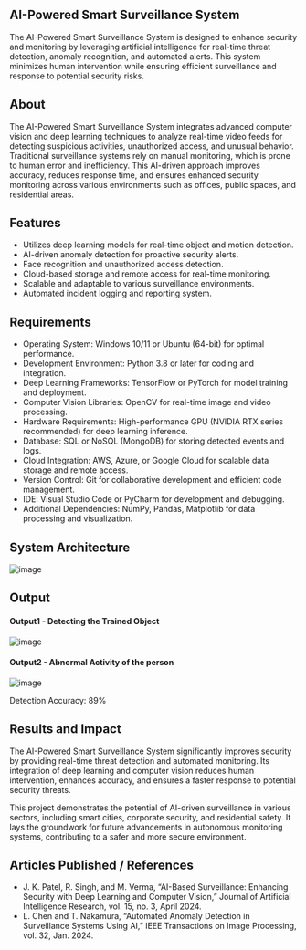 ## AI-Powered Smart Surveillance System
The AI-Powered Smart Surveillance System is designed to enhance security and monitoring by leveraging artificial intelligence for real-time threat detection, anomaly recognition, and automated alerts. This system minimizes human intervention while ensuring efficient surveillance and response to potential security risks.

## About
The AI-Powered Smart Surveillance System integrates advanced computer vision and deep learning techniques to analyze real-time video feeds for detecting suspicious activities, unauthorized access, and unusual behavior. Traditional surveillance systems rely on manual monitoring, which is prone to human error and inefficiency. This AI-driven approach improves accuracy, reduces response time, and ensures enhanced security monitoring across various environments such as offices, public spaces, and residential areas.

## Features
* Utilizes deep learning models for real-time object and motion detection.
* AI-driven anomaly detection for proactive security alerts.
* Face recognition and unauthorized access detection.
* Cloud-based storage and remote access for real-time monitoring.
* Scalable and adaptable to various surveillance environments.
* Automated incident logging and reporting system.

## Requirements
* Operating System: Windows 10/11 or Ubuntu (64-bit) for optimal performance.
* Development Environment: Python 3.8 or later for coding and integration.
* Deep Learning Frameworks: TensorFlow or PyTorch for model training and deployment.
* Computer Vision Libraries: OpenCV for real-time image and video processing.
* Hardware Requirements: High-performance GPU (NVIDIA RTX series recommended) for deep learning inference.
* Database: SQL or NoSQL (MongoDB) for storing detected events and logs.
* Cloud Integration: AWS, Azure, or Google Cloud for scalable data storage and remote access.
* Version Control: Git for collaborative development and efficient code management.
* IDE: Visual Studio Code or PyCharm for development and debugging.
* Additional Dependencies: NumPy, Pandas, Matplotlib for data processing and visualization.

## System Architecture

![image](https://github.com/user-attachments/assets/769f0229-fadc-41f3-be8f-9e802292f57e)


## Output

#### Output1 - Detecting the Trained Object

![image](https://github.com/user-attachments/assets/66199fe6-ef6a-4160-9416-7ddd5cd82dc0)


#### Output2 - Abnormal Activity of the person
![image](https://github.com/user-attachments/assets/d1bbdb4a-68cb-40e6-8b30-580be8acdb9c)


Detection Accuracy: 89%

## Results and Impact
The AI-Powered Smart Surveillance System significantly improves security by providing real-time threat detection and automated monitoring. Its integration of deep learning and computer vision reduces human intervention, enhances accuracy, and ensures a faster response to potential security threats.

This project demonstrates the potential of AI-driven surveillance in various sectors, including smart cities, corporate security, and residential safety. It lays the groundwork for future advancements in autonomous monitoring systems, contributing to a safer and more secure environment.

## Articles Published / References
* J. K. Patel, R. Singh, and M. Verma, “AI-Based Surveillance: Enhancing Security with Deep Learning and Computer Vision,” Journal of Artificial Intelligence Research, vol. 15, no. 3, April 2024.
* L. Chen and T. Nakamura, “Automated Anomaly Detection in Surveillance Systems Using AI,” IEEE Transactions on Image Processing, vol. 32, Jan. 2024.
